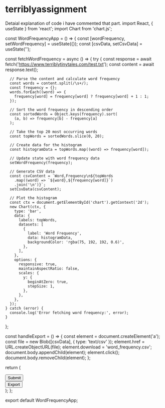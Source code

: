 # terriblyassignment
Detaial explanation of code i have commented that part.
import React, { useState } from 'react';
import Chart from 'chart.js';

const WordFrequencyApp = () => {
  const [wordFrequency, setWordFrequency] = useState({});
  const [csvData, setCsvData] = useState('');

  const fetchWordFrequency = async () => {
    try {
      const response = await fetch('https://www.terriblytinytales.com/test.txt');
      const content = await response.text();

      // Parse the content and calculate word frequency
      const words = content.split(/\s+/);
      const frequency = {};
      words.forEach((word) => {
        frequency[word] = frequency[word] ? frequency[word] + 1 : 1;
      });

      // Sort the word frequency in descending order
      const sortedWords = Object.keys(frequency).sort(
        (a, b) => frequency[b] - frequency[a]
      );

      // Take the top 20 most occurring words
      const topWords = sortedWords.slice(0, 20);

      // Create data for the histogram
      const histogramData = topWords.map((word) => frequency[word]);

      // Update state with word frequency data
      setWordFrequency(frequency);

      // Generate CSV data
      const csvContent = `Word,Frequency\n${topWords
        .map((word) => `${word},${frequency[word]}`)
        .join('\n')}`;
      setCsvData(csvContent);

      // Plot the histogram
      const ctx = document.getElementById('chart').getContext('2d');
      new Chart(ctx, {
        type: 'bar',
        data: {
          labels: topWords,
          datasets: [
            {
              label: 'Word Frequency',
              data: histogramData,
              backgroundColor: 'rgba(75, 192, 192, 0.6)',
            },
          ],
        },
        options: {
          responsive: true,
          maintainAspectRatio: false,
          scales: {
            y: {
              beginAtZero: true,
              stepSize: 1,
            },
          },
        },
      });
    } catch (error) {
      console.log('Error fetching word frequency:', error);
    }
  };

  const handleExport = () => {
    const element = document.createElement('a');
    const file = new Blob([csvData], { type: 'text/csv' });
    element.href = URL.createObjectURL(file);
    element.download = 'word_frequency.csv';
    document.body.appendChild(element);
    element.click();
    document.body.removeChild(element);
  };

  return (
    <div>
      <button onClick={fetchWordFrequency}>Submit</button>
      <div>
        <canvas id="chart" width="400" height="300"></canvas>
      </div>
      <button onClick={handleExport}>Export</button>
    </div>
  );
};

export default WordFrequencyApp;
